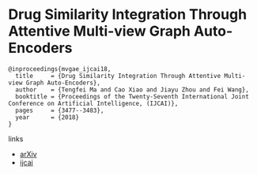 #  Drug Similarity Integration Through Attentive Multi-view Graph Auto-Encoders

```
@inproceedings{mvgae_ijcai18,
  title     = {Drug Similarity Integration Through Attentive Multi-view Graph Auto-Encoders},
  author    = {Tengfei Ma and Cao Xiao and Jiayu Zhou and Fei Wang},
  booktitle = {Proceedings of the Twenty-Seventh International Joint Conference on Artificial Intelligence, (IJCAI)},
  pages     = {3477--3483},
  year      = {2018}
}
```

links
- [arXiv](https://arxiv.org/abs/1804.10850)
- [ijcai](https://www.ijcai.org/proceedings/2018/483)
